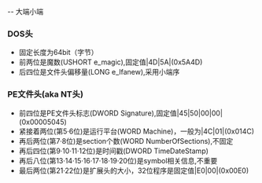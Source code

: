 -- 大端小端

### DOS头
* 固定长度为64bit（字节）
* 前两位是魔数(USHORT e_magic),固定值|4D|5A|(0x5A4D)
* 后四位是文件头偏移量(LONG e_lfanew),采用小端序

### PE文件头(aka NT头)
* 前四位是PE文件头标志(DWORD Signature),固定值|45|50|00|00|(0x00005045)
* 紧接着两位(第5·6位)是运行平台(WORD Machine)，一般为|4C|01|(0x014C)
* 再后两位(第7·8位)是section个数(WORD NumberOfSections),不固定
* 再后四位(第9·10·11·12位)是时间戳(DWORD TimeDateStamp)
* 再后八位(第13·14·15·16·17·18·19·20位)是symbol相关信息,不重要
* 最后两位(第21·22位)是扩展头的大小，32位程序是固定值|E0|00|(0x00E0)
